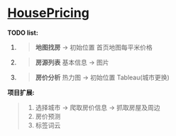# [HousePricing](https://github.com/PENGZhaoqing/HousePricing)

**TODO list:**
1. > __地图找房__ -> 初始位置  首页地图每平米价格

2. > **房源列表** 
基本信息 -> 图片

3. > **房价分析** 
热力图 -> 初始位置 
Tableau(城市更换)




**项目扩展:**
> 1. 选择城市 -> 爬取房价信息 -> 抓取房屋及周边
> 2. 房价预测
> 3. 标签词云